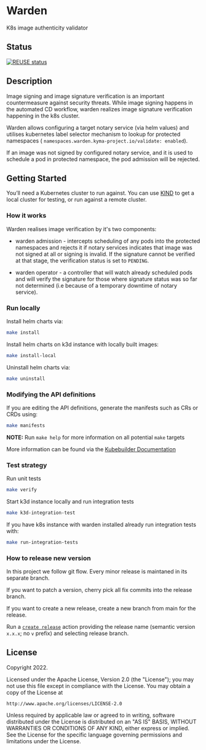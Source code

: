 # Warden
K8s image authenticity validator

## Status
[![REUSE status](https://api.reuse.software/badge/github.com/kyma-project/warden)](https://api.reuse.software/info/github.com/kyma-project/warden)

## Description

Image signing and image signature verification is an important countermeasure against security threats.
While image signing happens in the automated CD workflow, warden realizes image signature verification happening in the k8s cluster.

Warden allows configuring a target notary service (via helm values) and utilises kubernetes label selector mechanism to lookup for protected namespaces ( `namespaces.warden.kyma-project.io/validate: enabled`).

If an image was not signed by configured notary service, and it is used to schedule a pod in protected namespace, the pod admission will be rejected.



## Getting Started
You’ll need a Kubernetes cluster to run against. You can use [KIND](https://sigs.k8s.io/kind) to get a local cluster for testing, or run against a remote cluster.



### How it works

Warden realises image verification by it's two components:

 -  warden admission  -  intercepts scheduling of any pods into the protected namespaces and rejects it if notary services indicates that image was not signed at all or signing is invalid. If the signature cannot be verified at that stage, the verification status is set to `PENDING`. 

 - warden operator - a controller that will watch already scheduled pods and will verify the signature for those where signature status was so far not determined (i.e because of a temporary downtime of notary service).


### Run locally
Install helm charts via:

```sh
make install
```

Install helm charts on k3d instance with locally built images:

```sh
make install-local
```

Uninstall helm charts via:

```sh
make uninstall
```

### Modifying the API definitions
If you are editing the API definitions, generate the manifests such as CRs or CRDs using:

```sh
make manifests
```

**NOTE:** Run `make help` for more information on all potential `make` targets

More information can be found via the [Kubebuilder Documentation](https://book.kubebuilder.io/introduction.html)

### Test strategy

Run unit tests
```sh
make verify
```
Start k3d instance locally and run integration tests
```sh
make k3d-integration-test
```

If you have k8s instance with warden installed already run integration tests with:
```sh
make run-integration-tests
```

### How to release new version

In this project we follow git flow. Every minor release is maintaned in its separate branch.

If you want to patch a version, cherry pick all fix commits into the release branch.

If you want to create a new release, create a new branch from main for the release.

Run a [`create release`](https://github.com/kyma-project/warden/actions/workflows/create-release.yaml) action providing the release name (semantic version `x.x.x`; no `v` prefix) and selecting release branch.
## License

Copyright 2022.

Licensed under the Apache License, Version 2.0 (the "License");
you may not use this file except in compliance with the License.
You may obtain a copy of the License at

    http://www.apache.org/licenses/LICENSE-2.0

Unless required by applicable law or agreed to in writing, software
distributed under the License is distributed on an "AS IS" BASIS,
WITHOUT WARRANTIES OR CONDITIONS OF ANY KIND, either express or implied.
See the License for the specific language governing permissions and
limitations under the License.

